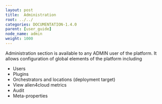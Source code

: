 ```yaml
---
layout: post
title:  Administration
root: ../../
categories: DOCUMENTATION-1.4.0
parent: [user_guide]
node_name: admin
weight: 1000
---
```


Administration section is available to any ADMIN user of the platform. It allows configuration of global elements of the platform including

* Users
* Plugins
* Orchestrators and locations (deployment target)
* View alien4cloud metrics
* Audit
* Meta-properties
